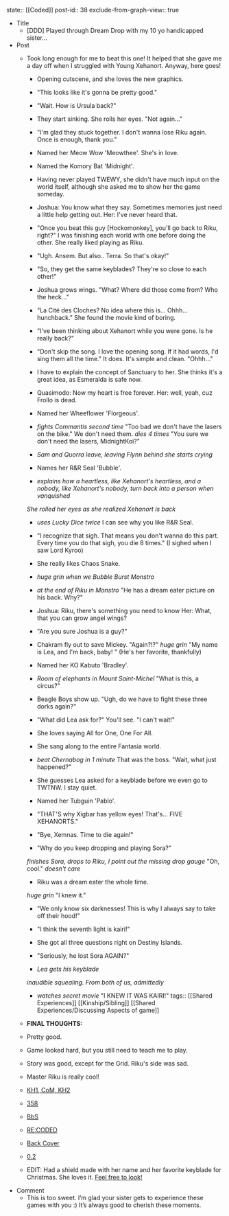 state:: [[Coded]]
post-id:: 38
exclude-from-graph-view:: true

- Title
  - [DDD] Played through Dream Drop with my 10 yo handicapped sister...
- Post
  - Took long enough for me to beat this one! It helped that she gave me a day off when I struggled with Young Xehanort. Anyway, here goes!

    - Opening cutscene, and she loves the new graphics.

    - "This looks like it's gonna be pretty good."

    - "Wait. How is Ursula back?"

    - They start sinking. She rolls her eyes. "Not again..."

    - "I'm glad they stuck together. I don't wanna lose Riku again. Once is enough, thank you."

    - Named her Meow Wow 'Meowthee'. She's in love.

    - Named the Komory Bat 'Midnight'.

    - Having never played TWEWY, she didn't have much input on the world itself, although she asked me to show her the game someday.

    - Joshua: You know what they say. Sometimes memories just need a little help getting out.
      Her: I've never heard that.

    - "Once you beat this guy [Hockomonkey], you'll go back to Riku, right?"
      I was finishing each world with one before doing the other. She really liked playing as Riku.

    - "Ugh. Ansem. But also.. Terra. So that's okay!"

    - "So, they get the same keyblades? They're so close to each other!"

    - Joshua grows wings. "What? Where did those come from? Who the heck..."

    - "La Cité des Cloches? No idea where this is... Ohhh... hunchback." She found the movie kind of boring.

    - "I've been thinking about Xehanort while you were gone. Is he really back?"

    - "Don't skip the song. I love the opening song. If it had words, I'd sing them all the time."
      It does. It's simple and clean.
      "Ohhh..."

    - I have to explain the concept of Sanctuary to her. She thinks it's a great idea, as Esmeralda is safe now.

    - Quasimodo: Now my heart is free forever.
      Her: well, yeah, cuz Frollo is dead.

    - Named her Wheeflower 'Florgeous'.

    - _fights Commantis second time_
      "Too bad we don't have the lasers on the bike."
      We don't need them. _dies 4 times_
      "You sure we don't need the lasers, MidnightKoi?"

    - _Sam and Quorra leave, leaving Flynn behind_
      _she starts crying_

    - Names her R&R Seal 'Bubble'.

    - _explains how a heartless, like Xehanort's heartless, and a nobody, like Xehanort's nobody, turn back into a person when vanquished_

    _She rolled her eyes as she realized Xehanort is back_

    - _uses Lucky Dice twice_
      I can see why you like R&R Seal.

    - "I recognize that sigh. That means you don't wanna do this part. Every time you do that sigh, you die 8 times."
      (I sighed when I saw Lord Kyroo)

    - She really likes Chaos Snake.

    - _huge grin when we Bubble Burst Monstro_

    - _at the end of Riku in Monstro_
      "He has a dream eater picture on his back. Why?"

    - Joshua: Riku, there's something you need to know
      Her: What, that you can grow angel wings?

    - "Are you sure Joshua is a guy?"

    - Chakram fly out to save Mickey.
      "Again?!?" _huge grin_ "My name is Lea, and I'm back, baby! " (He's her favorite, thankfully)

    - Named her KO Kabuto 'Bradley'.

    - _Room of elephants in Mount Saint-Michel_
      "What is this, a circus?"

    - Beagle Boys show up.
      "Ugh, do we have to fight these three dorks again?"

    - "What did Lea ask for?"
      You'll see.
      "I can't wait!"

    - She loves saying All for One, One For All.

    - She sang along to the entire Fantasia world.

    - _beat Chernabog in 1 minute_ That was the boss.
      "Wait, what just happened?"

    - She guesses Lea asked for a keyblade before we even go to TWTNW. I stay quiet.

    - Named her Tubguin 'Pablo'.

    - "THAT'S why Xigbar has yellow eyes! That's... FIVE XEHANORTS."

    - "Bye, Xemnas. Time to die again!"

    - "Why do you keep dropping and playing Sora?"

    _finishes Sora, drops to Riku, I point out the missing drop gauge_
    "Oh, cool." _doesn't care_

    - Riku was a dream eater the whole time.

    _huge grin_ "I knew it."

    - "We only know six darknesses! This is why I always say to take off their hood!"

    - "I think the seventh light is kairi!"

    - She got all three questions right on Destiny Islands.

    - "Seriously, he lost Sora AGAIN?"

    - _Lea gets his keyblade_

    _inaudible squealing. From both of us, admittedly_

    - _watches secret movie_ "I KNEW IT WAS KAIRI!"
      tags:: [[Shared Experiences]] [[Kinship/Sibling]] [[Shared Experiences/Discussing Aspects of game]]

  - **FINAL THOUGHTS:**
  - Pretty good.
  - Game looked hard, but you still need to teach me to play.
  - Story was good, except for the Grid. Riku's side was sad.
  - Master Riku is really cool!
  - [KH1, CoM, KH2](https://re.reddit.com/r/KingdomHearts/comments/71jqfu/discussion_playing_through_the_games_for_my_10yo/)
  - [358](https://re.reddit.com/r/KingdomHearts/comments/71zyes/358_just_watched_3582_days_with_my_10_yo/)
  - [BbS](https://www.reddit.com/r/KingdomHearts/comments/7bf73t/bbs_played_bbs_with_my_handicapped_10yo_sister/)
  - [RE:CODED](https://www.reddit.com/r/KingdomHearts/comments/7car85/khcoded_watched_recoded_with_my_handicapped_10yo/)
  - [Back Cover](https://www.reddit.com/r/KingdomHearts/comments/7m1oir/chi_watched_back_cover_with_my_10_yo_handicapped/)
  - [0.2](https://www.reddit.com/r/KingdomHearts/comments/7m8vz0/kh28_played_through_02_with_my_10_yo_handicapped/)
  - EDIT: Had a shield made with her name and her favorite keyblade for Christmas. She loves it. [Feel free to look!](https://www.reddit.com/r/KingdomHearts/comments/7mypeb/discussion_got_a_shield_made_for_my_10_yo/)
- Comment
  - This is too sweet. I’m glad your sister gets to experience these games with you :)
    It’s always good to cherish these moments.
